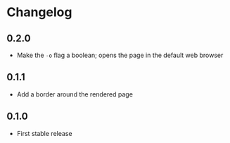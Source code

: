 # Changelog

## 0.2.0
- Make the `-o` flag a boolean; opens the page in the default web browser

## 0.1.1
- Add a border around the rendered page

## 0.1.0
- First stable release
